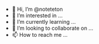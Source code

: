 - 👋 Hi, I’m @noteteton
- 👀 I’m interested in ...
- 🌱 I’m currently learning ...
- 💞️ I’m looking to collaborate on ...
- 📫 How to reach me ...

<!---
noteteton/noteteton is a ✨ special ✨ repository because its `README.md` (this file) appears on your GitHub profile.
You can click the Preview link to take a look at your changes.
--->
